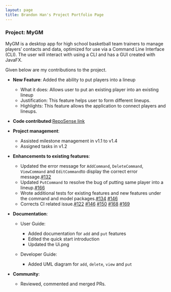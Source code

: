 ```yaml
---
layout: page
title: Brandon Han's Project Portfolio Page
---
```

### Project: MyGM

MyGM is a desktop app for high school basketball team trainers to manage players’ contacts and data, optimized for use
via a Command Line Interface (CLI). The user will interact with using a CLI and has a GUI created with JavaFX.

Given below are my contributions to the project.

* **New Feature**: Added the ability to put players into a lineup
  * What it does: Allows user to put an existing player into an existing lineup
  * Justification: This feature helps user to form different lineups.
  * Highlights: This feature allows the application to connect players and lineups.

* **Code contributed**:[RepoSense link](https://nus-cs2103-ay2122s2.github.io/tp-dashboard/?search=&sort=groupTitle&sortWithin=title&timeframe=commit&mergegroup=&groupSelect=groupByRepos&breakdown=true&checkedFileTypes=docs~functional-code~test-code~other&since=2022-02-18&tabOpen=true&tabType=authorship&tabAuthor=brandonrhan&tabRepo=AY2122S2-CS2103-F09-1%2Ftp%5Bmaster%5D&authorshipIsMergeGroup=false&authorshipFileTypes=docs~functional-code~test-code&authorshipIsBinaryFileTypeChecked=false)

* **Project management**:
  * Assisted milestone management in v1.1 to v1.4
  * Assigned tasks in v1.2

* **Enhancements to existing features**:
  * Updated the error message for `AddCommand`, `DeleteCommand`, `ViewCommand` and `EditCommand`to display the correct error message.[#132](https://github.com/AY2122S2-CS2103-F09-1/tp/pull/132)
  * Updated `PutCommand` to  resolve the bug of putting same player into a lineup.[#166](https://github.com/AY2122S2-CS2103-F09-1/tp/pull/166)
  * Wrote additional tests for existing features and new features under the command and model packages.[#134](https://github.com/AY2122S2-CS2103-F09-1/tp/pull/134) [#146](https://github.com/AY2122S2-CS2103-F09-1/tp/pull/146)
  * Corrects CI related issue.[#122](https://github.com/AY2122S2-CS2103-F09-1/tp/pull/122) [#146](https://github.com/AY2122S2-CS2103-F09-1/tp/pull/146) [#150](https://github.com/AY2122S2-CS2103-F09-1/tp/pull/150) [#168](https://github.com/AY2122S2-CS2103-F09-1/tp/pull/168) [#169](https://github.com/AY2122S2-CS2103-F09-1/tp/pull/169)

* **Documentation**:
  * User Guide:
    * Added documentation for `add` and `put` features
    * Edited the quick start introduction
    * Updated the Ui.png

  * Developer Guide:
    * Added UML diagram for `add`, `delete`, `view` and `put`

* **Community**:
  * Reviewed, commented and merged PRs.

